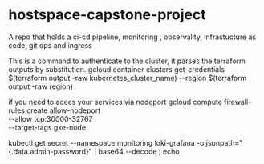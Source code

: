 # hostspace-capstone-project
A repo that holds a ci-cd pipeline, monitoring , observality, infrastucture as code, git ops and ingress

This is a command to authenticate to the cluster, it parses the terraform outputs by substitution.
gcloud container clusters get-credentials $(terraform output -raw kubernetes_cluster_name) --region $(terraform output -raw region)

if you need to acees your services via nodeport
gcloud compute firewall-rules create allow-nodeport \
    --allow tcp:30000-32767 \
    --target-tags gke-node

kubectl get secret --namespace monitoring loki-grafana -o jsonpath="{.data.admin-password}" | base64 --decode ; echo